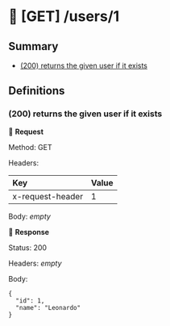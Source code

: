 # :chicken: [GET] /users/1

## Summary

* [(200) returns the given user if it exists](#4bb4ec75-0f87-42d1-bb7d-9480d40990e9)

## Definitions

### (200) returns the given user if it exists <a name="4bb4ec75-0f87-42d1-bb7d-9480d40990e9"></a>

:egg: **Request**

Method: GET

Headers:

| Key | Value |
| :--- | :--- |
| x-request-header | 1 |


Body: _empty_


:hatching_chick: **Response**

Status: 200

Headers: _empty_

Body:

```
{
  "id": 1,
  "name": "Leonardo"
}
```
